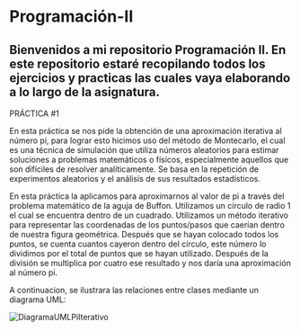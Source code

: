 # Programación-II

Bienvenidos a mi repositorio Programación II. 
En este repositorio estaré recopilando todos los ejercicios y practicas las cuales vaya elaborando a lo largo de la asignatura.
-----------

PRÁCTICA #1


En esta práctica se nos pide la obtención de una aproximación iterativa al número pi, para lograr esto hicimos uso del método de Montecarlo, el cual es una técnica de simulación que utiliza números aleatorios para estimar soluciones a problemas matemáticos o físicos, especialmente aquellos que son difíciles de resolver analíticamente. Se basa en la repetición de experimentos aleatorios y el análisis de sus resultados estadísticos.

En esta práctica la aplicamos para aproximarnos al valor de pi a través del problema matemático de la aguja de Buffon. Utilizamos un círculo de radio 1 el cual se encuentra dentro de un cuadrado. Utilizamos un método iterativo para representar las coordenadas de los puntos/pasos que caerían dentro de nuestra figura geométrica. Después que se hayan colocado todos los puntos, se cuenta cuantos cayeron dentro del círculo, este número lo dividimos por el total de puntos que se hayan utilizado. Después de la división se multiplica por cuatro ese resultado y nos daría una aproximación al número pi.

A continuacion, se ilustrara las relaciones entre clases mediante un diagrama UML:


![DiagramaUMLPiIterativo](https://github.com/user-attachments/assets/e92048dc-a794-4302-aad8-0ce73193321f)
